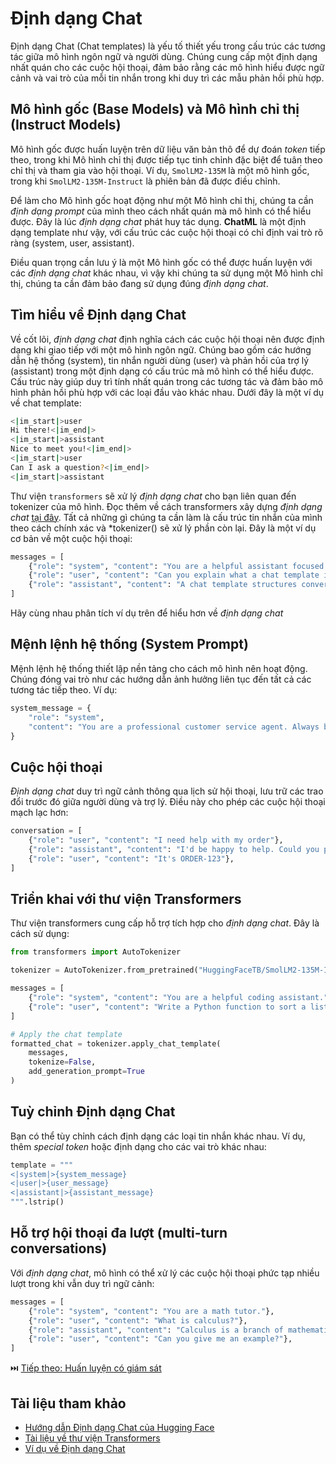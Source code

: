 # Định dạng Chat

Định dạng Chat (Chat templates) là yếu tố thiết yếu trong cấu trúc các tương tác giữa mô hình ngôn ngữ và người dùng. Chúng cung cấp một định dạng nhất quán cho các cuộc hội thoại, đảm bảo rằng các mô hình hiểu được ngữ cảnh và vai trò của mỗi tin nhắn trong khi duy trì các mẫu phản hồi phù hợp.

## Mô hình gốc (Base Models) và Mô hình chỉ thị (Instruct Models)

Mô hình gốc được huấn luyện trên dữ liệu văn bản thô để dự đoán *token* tiếp theo, trong khi Mô hình chỉ thị được tiếp tục tinh chỉnh đặc biệt để tuân theo chỉ thị và tham gia vào hội thoại. Ví dụ, `SmolLM2-135M` là một mô hình gốc, trong khi `SmolLM2-135M-Instruct` là phiên bản đã được điều chỉnh.

Để làm cho Mô hình gốc hoạt động như một Mô hình chỉ thị, chúng ta cần *định dạng prompt* của mình theo cách nhất quán mà mô hình có thể hiểu được. Đây là lúc *định dạng chat* phát huy tác dụng. **ChatML** là một định dạng template như vậy, với cấu trúc các cuộc hội thoại có chỉ định vai trò rõ ràng (system, user, assistant).

Điều quan trọng cần lưu ý là một Mô hình gốc có thể được huấn luyện với các *định dạng chat* khác nhau, vì vậy khi chúng ta sử dụng một Mô hình chỉ thị, chúng ta cần đảm bảo đang sử dụng đúng *định dạng chat*.

## Tìm hiểu về Định dạng Chat

Về cốt lõi, *định dạng chat* định nghĩa cách các cuộc hội thoại nên được định dạng khi giao tiếp với một mô hình ngôn ngữ. Chúng bao gồm các hướng dẫn hệ thống (system), tin nhắn người dùng (user) và phản hồi của trợ lý (assistant) trong một định dạng có cấu trúc mà mô hình có thể hiểu được. Cấu trúc này giúp duy trì tính nhất quán trong các tương tác và đảm bảo mô hình phản hồi phù hợp với các loại đầu vào khác nhau. Dưới đây là một ví dụ về chat template:

```sh
<|im_start|>user
Hi there!<|im_end|>
<|im_start|>assistant
Nice to meet you!<|im_end|>
<|im_start|>user
Can I ask a question?<|im_end|>
<|im_start|>assistant
```

Thư viện `transformers` sẽ xử lý *định dạng chat* cho bạn liên quan đến tokenizer của mô hình. Đọc thêm về cách transformers xây dựng *định dạng chat* [tại đây](https://huggingface.co/docs/transformers/en/chat_templating#how-do-i-use-chat-templates). Tất cả những gì chúng ta cần làm là cấu trúc tin nhắn của mình theo cách chính xác và *tokenizer() sẽ xử lý phần còn lại. Đây là một ví dụ cơ bản về một cuộc hội thoại:

```python
messages = [
    {"role": "system", "content": "You are a helpful assistant focused on technical topics."},
    {"role": "user", "content": "Can you explain what a chat template is?"},
    {"role": "assistant", "content": "A chat template structures conversations between users and AI models..."}
]
```

Hãy cùng nhau phân tích ví dụ trên để hiểu hơn về *định dạng chat*

## Mệnh lệnh hệ thống (System Prompt)

Mệnh lệnh hệ thống thiết lập nền tảng cho cách mô hình nên hoạt động. Chúng đóng vai trò như các hướng dẫn ảnh hưởng liên tục đến tất cả các tương tác tiếp theo. Ví dụ:

```python
system_message = {
    "role": "system",
    "content": "You are a professional customer service agent. Always be polite, clear, and helpful."
}
```

## Cuộc hội thoại

*Định dạng chat* duy trì ngữ cảnh thông qua lịch sử hội thoại, lưu trữ các trao đổi trước đó giữa người dùng và trợ lý. Điều này cho phép các cuộc hội thoại mạch lạc hơn:

```python
conversation = [
    {"role": "user", "content": "I need help with my order"},
    {"role": "assistant", "content": "I'd be happy to help. Could you provide your order number?"},
    {"role": "user", "content": "It's ORDER-123"},
]
```

## Triển khai với thư viện Transformers

Thư viện transformers cung cấp hỗ trợ tích hợp cho *định dạng chat*. Đây là cách sử dụng:

```python
from transformers import AutoTokenizer

tokenizer = AutoTokenizer.from_pretrained("HuggingFaceTB/SmolLM2-135M-Instruct")

messages = [
    {"role": "system", "content": "You are a helpful coding assistant."},
    {"role": "user", "content": "Write a Python function to sort a list"},
]

# Apply the chat template
formatted_chat = tokenizer.apply_chat_template(
    messages,
    tokenize=False,
    add_generation_prompt=True
)
```

## Tuỳ chỉnh Định dạng Chat
Bạn có thể tùy chỉnh cách định dạng các loại tin nhắn khác nhau. Ví dụ, thêm *special token* hoặc định dạng cho các vai trò khác nhau:

```python
template = """
<|system|>{system_message}
<|user|>{user_message}
<|assistant|>{assistant_message}
""".lstrip()
```

## Hỗ trợ hội thoại đa lượt (multi-turn conversations)

Với *định dạng chat*, mô hình có thể xử lý các cuộc hội thoại phức tạp nhiều lượt trong khi vẫn duy trì ngữ cảnh:

```python
messages = [
    {"role": "system", "content": "You are a math tutor."},
    {"role": "user", "content": "What is calculus?"},
    {"role": "assistant", "content": "Calculus is a branch of mathematics..."},
    {"role": "user", "content": "Can you give me an example?"},
]
```

⏭️ [Tiếp theo: Huấn luyện có giám sát](./supervised_fine_tuning.md)

## Tài liệu tham khảo

- [Hướng dẫn Định dạng Chat của Hugging Face](https://huggingface.co/docs/transformers/main/en/chat_templating)
- [Tài liệu về thư viện Transformers](https://huggingface.co/docs/transformers)
- [Ví dụ về Định dạng Chat](https://github.com/chujiezheng/chat_templates) 
